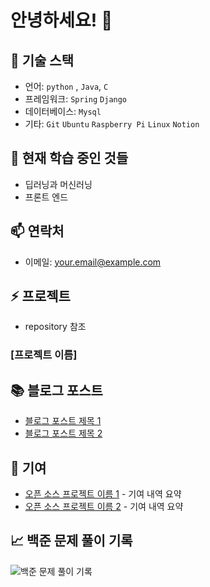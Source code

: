 # 안녕하세요! 👋


## 🔧 기술 스택

- 언어: `python` , `Java`, `C`
- 프레임워크: `Spring` `Django`
- 데이터베이스: `Mysql`
- 기타: `Git` `Ubuntu` `Raspberry Pi` `Linux` `Notion`

## 🌱 현재 학습 중인 것들

- 딥러닝과 머신러닝
- 프론트 엔드

## 📫 연락처

- 이메일: your.email@example.com

## ⚡ 프로젝트

- repository 참조

### [프로젝트 이름]



## 📚 블로그 포스트

- [블로그 포스트 제목 1](https://yourblog.com/post1)
- [블로그 포스트 제목 2](https://yourblog.com/post2)

## 🤝 기여

- [오픈 소스 프로젝트 이름 1](https://github.com/project1) - 기여 내역 요약
- [오픈 소스 프로젝트 이름 2](https://github.com/project2) - 기여 내역 요약

## 📈 백준 문제 풀이 기록
![백준 문제 풀이 기록](http://mazassumnida.wtf/api/v2/generate_badge?boj=tjsqls2119)

